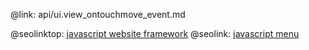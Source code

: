 @link: api/ui.view_ontouchmove_event.md

@seolinktop: [javascript website framework](https://webix.com)
@seolink: [javascript menu](https://webix.com/widget/menu/)